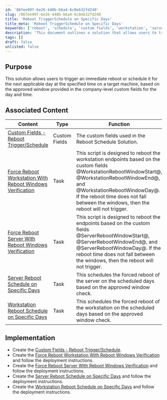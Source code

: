 ```yaml
---
id: '86fee99f-6e26-440b-b6a4-6c0eb32fd240'
slug: /86fee99f-6e26-440b-b6a4-6c0eb32fd240
title: 'Reboot TriggerSchedule on Specific Days'
title_meta: 'Reboot TriggerSchedule on Specific Days'
keywords: ['reboot', 'schedule', 'custom fields', 'workstation', 'server', 'implementation']
description: 'This document outlines a solution that allows users to trigger immediate reboots or schedule them for the next applicable day at a specified time on target machines, based on approved windows defined in company-level custom fields.'
tags: []
draft: false
unlisted: false
---
```


## Purpose

This solution allows users to trigger an immediate reboot or schedule it for the next applicable day at the specified time on a target machine, based on the approved window provided in the company-level custom fields for the day and time.

## Associated Content

| Content                                                                                      | Type          | Function                                                                                                      |
|----------------------------------------------------------------------------------------------|---------------|---------------------------------------------------------------------------------------------------------------|
| [Custom Fields - Reboot Trigger/Schedule](/docs/c0aece55-4e18-4914-9e43-965c8c9e23a6) | Custom Fields | The custom fields used in the Reboot Schedule Solution.                                                      |
| [Force Reboot Workstation With Reboot Windows Verification](/docs/d2983497-492e-4812-ba6c-09ac8998c7b3) | Task          | This script is designed to reboot the workstation endpoints based on the custom fields @WorkstationRebootWindowStart@, @WorkstationRebootWindowEnd@, and @WorkstationRebootWindowDay@. If the reboot time does not fall between the windows, then the reboot will not trigger. |
| [Force Reboot Server With Reboot Windows Verification](/docs/a1fc1dc3-b9aa-414f-bf6e-7a9bf79cedd1) | Task          | This script is designed to reboot the endpoints based on the custom fields @ServerRebootWindowStart@, @ServerRebootWindowEnd@, and @ServerRebootWindowDay@. If the reboot time does not fall between the windows, then the reboot will not trigger. |
| [Server Reboot Schedule on Specific Days](/docs/26d390ba-1542-4524-b9ff-7a420004cb73) | Task          | This schedules the forced reboot of the server on the scheduled days based on the approved window check.      |
| [Workstation Reboot Schedule on Specific Days](/docs/0957012a-a6da-4e1b-abec-936a0a467e6a) | Task          | This schedules the forced reboot of the workstation on the scheduled days based on the approved window check.  |

## Implementation

- Create the [Custom Fields - Reboot Trigger/Schedule](/docs/c0aece55-4e18-4914-9e43-965c8c9e23a6).
- Create the [Force Reboot Workstation With Reboot Windows Verification](/docs/d2983497-492e-4812-ba6c-09ac8998c7b3) and follow the deployment instructions.
- Create the [Force Reboot Server With Reboot Windows Verification](/docs/a1fc1dc3-b9aa-414f-bf6e-7a9bf79cedd1) and follow the deployment instructions.
- Create the [Server Reboot Schedule on Specific Days](/docs/26d390ba-1542-4524-b9ff-7a420004cb73) and follow the deployment instructions.
- Create the [Workstation Reboot Schedule on Specific Days](/docs/0957012a-a6da-4e1b-abec-936a0a467e6a) and follow the deployment instructions.
